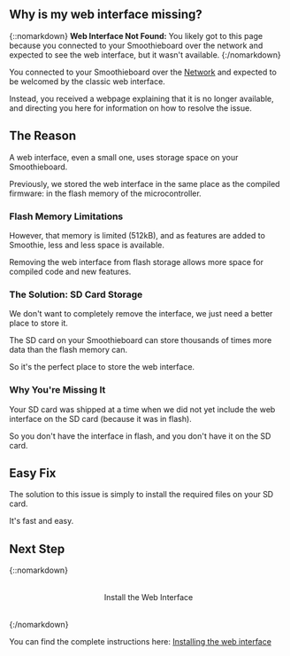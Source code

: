 
## Why is my web interface missing?

{::nomarkdown}
<sl-alert variant="warning" open>
  <sl-icon slot="icon" name="exclamation-triangle"></sl-icon>
  <strong>Web Interface Not Found:</strong> You likely got to this page because you connected to your Smoothieboard over the network and expected to see the web interface, but it wasn't available.
</sl-alert>
{:/nomarkdown}

You connected to your Smoothieboard over the [Network](network) and expected to be welcomed by the classic web interface.

Instead, you received a webpage explaining that it is no longer available, and directing you here for information on how to resolve the issue.

## The Reason

A web interface, even a small one, uses storage space on your Smoothieboard.

Previously, we stored the web interface in the same place as the compiled firmware: in the flash memory of the microcontroller.

### Flash Memory Limitations

However, that memory is limited (512kB), and as features are added to Smoothie, less and less space is available.

Removing the web interface from flash storage allows more space for compiled code and new features.

### The Solution: SD Card Storage

We don't want to completely remove the interface, we just need a better place to store it.

The SD card on your Smoothieboard can store thousands of times more data than the flash memory can.

So it's the perfect place to store the web interface.

### Why You're Missing It

Your SD card was shipped at a time when we did not yet include the web interface on the SD card (because it was in flash).

So you don't have the interface in flash, and you don't have it on the SD card.

## Easy Fix

The solution to this issue is simply to install the required files on your SD card.

It's fast and easy.

## Next Step

{::nomarkdown}
<div style="text-align: center; margin: 2rem 0;">
  <sl-button variant="primary" size="large" href="install-web-interface">
    <sl-icon slot="prefix" name="download"></sl-icon>
    Install the Web Interface
  </sl-button>
</div>
{:/nomarkdown}

You can find the complete instructions here: [Installing the web interface](install-web-interface)
